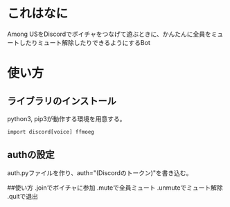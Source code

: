 # これはなに

Among USをDiscordでボイチャをつなげて遊ぶときに、かんたんに全員をミュートしたりミュート解除したりできるようにするBot

# 使い方
## ライブラリのインストール
python3, pip3が動作する環境を用意する。
```shell
import discord[voice] ffmoeg
```
## authの設定
auth.pyファイルを作り、auth="(Discordのトークン)"を書き込む。

##使い方
.joinでボイチャに参加
.muteで全員ミュート
.unmuteでミュート解除
.quitで退出
